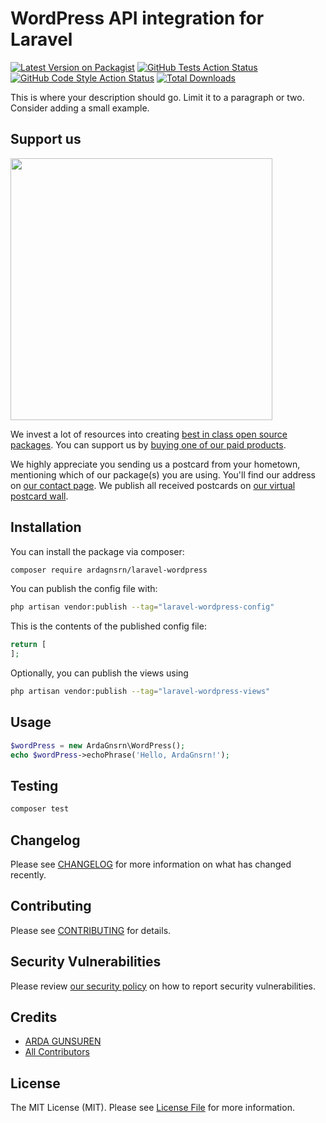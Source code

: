# WordPress API integration for Laravel

[![Latest Version on Packagist](https://img.shields.io/packagist/v/ardagnsrn/laravel-wordpress.svg?style=flat-square)](https://packagist.org/packages/ardagnsrn/laravel-wordpress)
[![GitHub Tests Action Status](https://img.shields.io/github/actions/workflow/status/ardagnsrn/laravel-wordpress/run-tests.yml?branch=main&label=tests&style=flat-square)](https://github.com/ardagnsrn/laravel-wordpress/actions?query=workflow%3Arun-tests+branch%3Amain)
[![GitHub Code Style Action Status](https://img.shields.io/github/actions/workflow/status/ardagnsrn/laravel-wordpress/fix-php-code-style-issues.yml?branch=main&label=code%20style&style=flat-square)](https://github.com/ardagnsrn/laravel-wordpress/actions?query=workflow%3A"Fix+PHP+code+style+issues"+branch%3Amain)
[![Total Downloads](https://img.shields.io/packagist/dt/ardagnsrn/laravel-wordpress.svg?style=flat-square)](https://packagist.org/packages/ardagnsrn/laravel-wordpress)

This is where your description should go. Limit it to a paragraph or two. Consider adding a small example.

## Support us

[<img src="https://github-ads.s3.eu-central-1.amazonaws.com/laravel-wordpress.jpg?t=1" width="419px" />](https://spatie.be/github-ad-click/laravel-wordpress)

We invest a lot of resources into creating [best in class open source packages](https://spatie.be/open-source). You can support us by [buying one of our paid products](https://spatie.be/open-source/support-us).

We highly appreciate you sending us a postcard from your hometown, mentioning which of our package(s) you are using. You'll find our address on [our contact page](https://spatie.be/about-us). We publish all received postcards on [our virtual postcard wall](https://spatie.be/open-source/postcards).

## Installation

You can install the package via composer:

```bash
composer require ardagnsrn/laravel-wordpress
```

You can publish the config file with:

```bash
php artisan vendor:publish --tag="laravel-wordpress-config"
```

This is the contents of the published config file:

```php
return [
];
```

Optionally, you can publish the views using

```bash
php artisan vendor:publish --tag="laravel-wordpress-views"
```

## Usage

```php
$wordPress = new ArdaGnsrn\WordPress();
echo $wordPress->echoPhrase('Hello, ArdaGnsrn!');
```

## Testing

```bash
composer test
```

## Changelog

Please see [CHANGELOG](CHANGELOG.md) for more information on what has changed recently.

## Contributing

Please see [CONTRIBUTING](CONTRIBUTING.md) for details.

## Security Vulnerabilities

Please review [our security policy](../../security/policy) on how to report security vulnerabilities.

## Credits

- [ARDA GUNSUREN](https://github.com/ArdaGnsrn)
- [All Contributors](../../contributors)

## License

The MIT License (MIT). Please see [License File](LICENSE.md) for more information.
